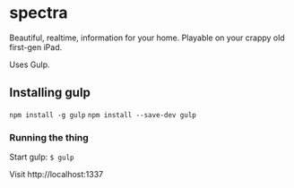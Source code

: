 # spectra
Beautiful, realtime, information for your home. Playable on your crappy old first-gen iPad.


Uses Gulp.

## Installing gulp
`npm install -g gulp`
`npm install --save-dev gulp`

### Running the thing

Start gulp:
```$ gulp```

Visit http://localhost:1337
